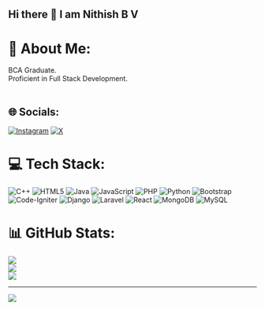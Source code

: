 ## Hi there 👋 I am Nithish B V

# 💫 About Me:
BCA Graduate.<br>Proficient in Full Stack Development.<br><br>


## 🌐 Socials:
[![Instagram](https://img.shields.io/badge/Instagram-%23E4405F.svg?logo=Instagram&logoColor=white)](https://instagram.com/__nithishgowda__)  [![X](https://img.shields.io/badge/X-black.svg?logo=X&logoColor=white)](https://x.com/NITHISH_GOWDA_) 

# 💻 Tech Stack:
![C++](https://img.shields.io/badge/c++-%2300599C.svg?style=flat-square&logo=c%2B%2B&logoColor=white) ![HTML5](https://img.shields.io/badge/html5-%23E34F26.svg?style=flat-square&logo=html5&logoColor=white) ![Java](https://img.shields.io/badge/java-%23ED8B00.svg?style=flat-square&logo=openjdk&logoColor=white) ![JavaScript](https://img.shields.io/badge/javascript-%23323330.svg?style=flat-square&logo=javascript&logoColor=%23F7DF1E) ![PHP](https://img.shields.io/badge/php-%23777BB4.svg?style=flat-square&logo=php&logoColor=white) ![Python](https://img.shields.io/badge/python-3670A0?style=flat-square&logo=python&logoColor=ffdd54) ![Bootstrap](https://img.shields.io/badge/bootstrap-%238511FA.svg?style=flat-square&logo=bootstrap&logoColor=white) ![Code-Igniter](https://img.shields.io/badge/CodeIgniter-%23EF4223.svg?style=flat-square&logo=codeIgniter&logoColor=white) ![Django](https://img.shields.io/badge/django-%23092E20.svg?style=flat-square&logo=django&logoColor=white) ![Laravel](https://img.shields.io/badge/laravel-%23FF2D20.svg?style=flat-square&logo=laravel&logoColor=white) ![React](https://img.shields.io/badge/react-%2320232a.svg?style=flat-square&logo=react&logoColor=%2361DAFB) ![MongoDB](https://img.shields.io/badge/MongoDB-%234ea94b.svg?style=flat-square&logo=mongodb&logoColor=white) ![MySQL](https://img.shields.io/badge/mysql-4479A1.svg?style=flat-square&logo=mysql&logoColor=white)
# 📊 GitHub Stats:
![](https://github-readme-stats.vercel.app/api?username=NITHISHBV&theme=transparent&hide_border=false&include_all_commits=true&count_private=false)<br/>
![](https://github-readme-streak-stats.herokuapp.com/?user=NITHISHBV&theme=transparent&hide_border=false)<br/>
![](https://github-readme-stats.vercel.app/api/top-langs/?username=NITHISHBV&theme=transparent&hide_border=false&include_all_commits=true&count_private=false&layout=compact)

---
[![](https://visitcount.itsvg.in/api?id=NITHISHBV&icon=0&color=0)](https://visitcount.itsvg.in)


